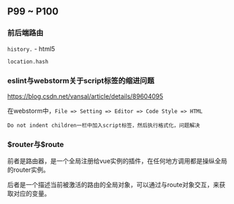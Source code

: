 ## P99 ~ P100

### 前后端路由

`history.` - html5

`location.hash`

### eslint与webstorm关于script标签的缩进问题

https://blog.csdn.net/vansal/article/details/89604095

在webstorm中，`File => Setting => Editor => Code Style => HTML` 

 `Do not indent children一栏中加入script标签，然后执行格式化，问题解决`

### \$router与\$route

前者是路由器，是一个全局注册给vue实例的插件，在任何地方调用都是操纵全局的router实例。

后者是一个描述当前被激活的路由的全局对象，可以通过与route对象交互，来获取对应的变量。

### 